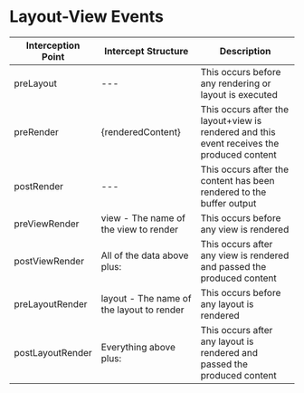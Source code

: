 # Layout-View Events

| Interception Point | Intercept Structure                       | Description                                                                                |
| ------------------ | ----------------------------------------- | ------------------------------------------------------------------------------------------ |
| preLayout          | ---                                       | This occurs before any rendering or layout is executed                                     |
| preRender          | {renderedContent}                         | This occurs after the layout+view is rendered and this event receives the produced content |
| postRender         | ---                                       | This occurs after the content has been rendered to the buffer output                       |
| preViewRender      | view - The name of the view to render     | This occurs before any view is rendered                                                    |
| postViewRender     | All of the data above plus:               | This occurs after any view is rendered and passed the produced content                     |
| preLayoutRender    | layout - The name of the layout to render | This occurs before any layout is rendered                                                  |
| postLayoutRender   | Everything above plus:                    | This occurs after any layout is rendered and passed the produced content                   |

